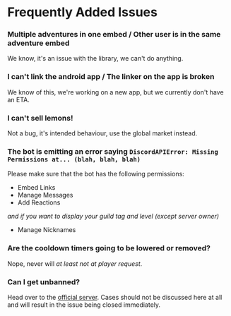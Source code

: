 # Frequently Added Issues

### Multiple adventures in one embed / Other user is in the same adventure embed

We know, it's an issue with the library, we can't do anything.

### I can't link the android app / The linker on the app is broken

We know of this, we're working on a new app, but we currently don't have an ETA.

### I can't sell lemons!

Not a bug, it's intended behaviour, use the global market instead.

### The bot is emitting an error saying `DiscordAPIError: Missing Permissions at... (blah, blah, blah)`

Please make sure that the bot has the following permissions:
- Embed Links
- Manage Messages
- Add Reactions

*and if you want to display your guild tag and level (except server owner)*
- Manage Nicknames

### Are the cooldown timers going to be lowered or removed?

Nope, never will *at least not at player request*.

### Can I get unbanned?

Head over to the [official server](https://discord.discorddungeons.me). Cases should not be discussed here at all and will result in the issue being closed immediately.
